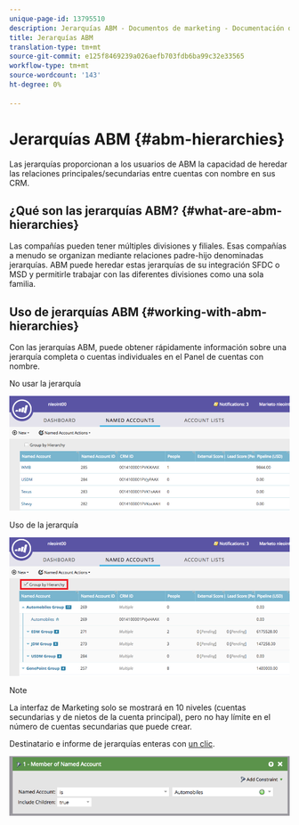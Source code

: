 ```yaml
---
unique-page-id: 13795510
description: Jerarquías ABM - Documentos de marketing - Documentación del producto
title: Jerarquías ABM
translation-type: tm+mt
source-git-commit: e125f8469239a026aefb703fdb6ba99c32e33565
workflow-type: tm+mt
source-wordcount: '143'
ht-degree: 0%

---
```



# Jerarquías ABM {#abm-hierarchies}

Las jerarquías proporcionan a los usuarios de ABM la capacidad de heredar las relaciones principales/secundarias entre cuentas con nombre en sus CRM.

## ¿Qué son las jerarquías ABM? {#what-are-abm-hierarchies}

Las compañías pueden tener múltiples divisiones y filiales. Esas compañías a menudo se organizan mediante relaciones padre-hijo denominadas jerarquías. ABM puede heredar estas jerarquías de su integración SFDC o MSD y permitirle trabajar con las diferentes divisiones como una sola familia.

## Uso de jerarquías ABM {#working-with-abm-hierarchies}

Con las jerarquías ABM, puede obtener rápidamente información sobre una jerarquía completa o cuentas individuales en el Panel de cuentas con nombre.

No usar la jerarquía

![](assets/before.png)

Uso de la jerarquía

![](assets/after.png)

>[!NOTE]
>
>La interfaz de Marketing solo se mostrará en 10 niveles (cuentas secundarias y de nietos de la cuenta principal), pero no hay límite en el número de cuentas secundarias que puede crear.

Destinatario e informe de jerarquías enteras con [un clic](/help/marketo/product-docs/account-based-marketing/engage/account-filters.md#member-of-named-account).

![](assets/member.png)
